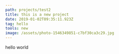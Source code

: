 ```yaml
---
path: projects/test2
title: this is a new project
date: 2019-01-02T09:35:11.923Z
tag: hello
tools: new
image: /assets/photo-1546349851-c7bf30ca3c29.jpg
---
```

hello world
